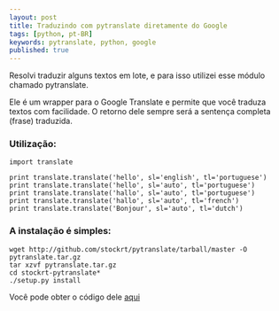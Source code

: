 ```yaml
---
layout: post
title: Traduzindo com pytranslate diretamente do Google
tags: [python, pt-BR]
keywords: pytranslate, python, google
published: true
---
```

Resolvi traduzir alguns textos em lote, e para isso utilizei esse módulo
chamado pytranslate.

Ele é um wrapper para o Google Translate e permite que você traduza textos com
facilidade. O retorno dele sempre será a sentença completa (frase) traduzida.

### Utilização:

    import translate

    print translate.translate('hello', sl='english', tl='portuguese')
    print translate.translate('hello', sl='auto', tl='portuguese')
    print translate.translate('hallo', sl='auto', tl='portuguese')
    print translate.translate('hallo', sl='auto', tl='french')
    print translate.translate('Bonjour', sl='auto', tl='dutch')

### A instalação é simples:

    wget http://github.com/stockrt/pytranslate/tarball/master -O pytranslate.tar.gz
    tar xzvf pytranslate.tar.gz
    cd stockrt-pytranslate*
    ./setup.py install

Você pode obter o código dele [aqui](http://github.com/stockrt/pytranslate)

